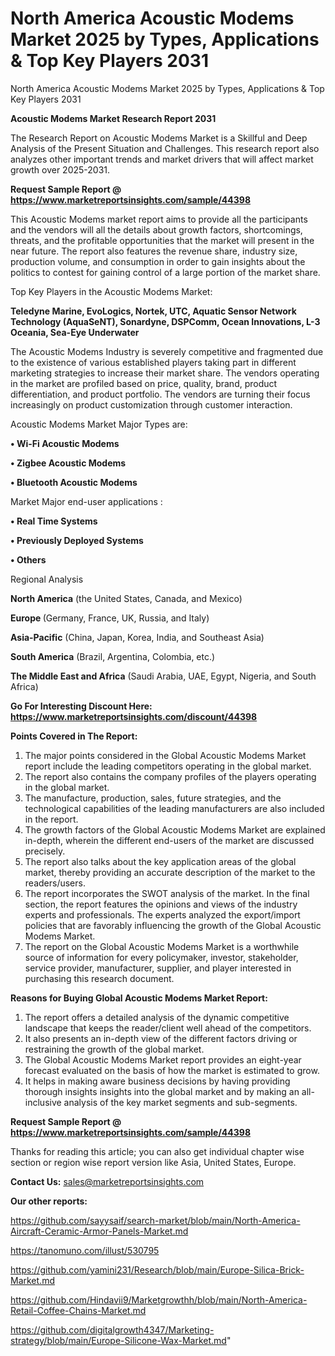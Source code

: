 # North America Acoustic Modems Market 2025 by Types, Applications & Top Key Players 2031
North America Acoustic Modems Market 2025 by Types, Applications & Top Key Players 2031

<strong>Acoustic Modems Market Research Report 2031</strong>

The Research Report on Acoustic Modems Market is a Skillful and Deep Analysis of the Present Situation and Challenges. This research report also analyzes other important trends and market drivers that will affect market growth over 2025-2031.

<strong>Request Sample Report @ <a href=https://www.marketreportsinsights.com/sample/44398>https://www.marketreportsinsights.com/sample/44398</a></strong>

This Acoustic Modems market report aims to provide all the participants and the vendors will all the details about growth factors, shortcomings, threats, and the profitable opportunities that the market will present in the near future. The report also features the revenue share, industry size, production volume, and consumption in order to gain insights about the politics to contest for gaining control of a large portion of the market share.

Top Key Players in the Acoustic Modems Market:

<strong>Teledyne Marine, EvoLogics, Nortek, UTC, Aquatic Sensor Network Technology (AquaSeNT), Sonardyne, DSPComm, Ocean Innovations, L-3 Oceania, Sea-Eye Underwater</strong>

The Acoustic Modems Industry is severely competitive and fragmented due to the existence of various established players taking part in different marketing strategies to increase their market share. The vendors operating in the market are profiled based on price, quality, brand, product differentiation, and product portfolio. The vendors are turning their focus increasingly on product customization through customer interaction.

Acoustic Modems Market Major Types are:

<strong>•  Wi-Fi Acoustic Modems

•  Zigbee Acoustic Modems

•  Bluetooth Acoustic Modems</strong>

Market Major end-user applications :

<strong>•  Real Time Systems

•  Previously Deployed Systems

•  Others</strong>

Regional Analysis

</u><strong><b>North America</b></strong> (the United States, Canada, and Mexico)

<strong><b>Europe </b></strong>(Germany, France, UK, Russia, and Italy)

<strong><b>Asia-Pacific</b></strong> (China, Japan, Korea, India, and Southeast Asia)

<strong><b>South America</b></strong> (Brazil, Argentina, Colombia, etc.)

<strong><b>The Middle East and Africa</b></strong> (Saudi Arabia, UAE, Egypt, Nigeria, and South Africa)

<strong>Go For Interesting Discount Here: <a href=https://www.marketreportsinsights.com/discount/44398>https://www.marketreportsinsights.com/discount/44398</a></strong>

<strong>Points Covered in The Report:</strong>
<ol>
  <li>The major points considered in the Global Acoustic Modems Market report include the leading competitors operating in the global market.</li>
  <li>The report also contains the company profiles of the players operating in the global market.</li>
  <li>The manufacture, production, sales, future strategies, and the technological capabilities of the leading manufacturers are also included in the report.</li>
  <li>The growth factors of the Global Acoustic Modems Market are explained in-depth, wherein the different end-users of the market are discussed precisely.</li>
  <li>The report also talks about the key application areas of the global market, thereby providing an accurate description of the market to the readers/users.</li>
  <li>The report incorporates the SWOT analysis of the market. In the final section, the report features the opinions and views of the industry experts and professionals. The experts analyzed the export/import policies that are favorably influencing the growth of the Global Acoustic Modems Market.</li>
  <li>The report on the Global Acoustic Modems Market is a worthwhile source of information for every policymaker, investor, stakeholder, service provider, manufacturer, supplier, and player interested in purchasing this research document.</li>
</ol>
<strong>Reasons for Buying Global Acoustic Modems Market Report:</strong>

<ol>
  <li>The report offers a detailed analysis of the dynamic competitive landscape that keeps the reader/client well ahead of the competitors.</li>
  <li>It also presents an in-depth view of the different factors driving or restraining the growth of the global market.</li>
  <li>The Global Acoustic Modems Market report provides an eight-year forecast evaluated on the basis of how the market is estimated to grow.</li>
  <li>It helps in making aware business decisions by having providing thorough insights insights into the global market and by making an all-inclusive analysis of the key market segments and sub-segments.</li>
</ol>
<strong>Request Sample Report @ <a href=https://www.marketreportsinsights.com/sample/44398>https://www.marketreportsinsights.com/sample/44398</a></strong>


Thanks for reading this article; you can also get individual chapter wise section or region wise report version like Asia, United States, Europe.

<strong>Contact Us:</strong>
sales@marketreportsinsights.com

<strong>Our other reports:</strong>

<a href=https://github.com/sayysaif/search-market/blob/main/North-America-Aircraft-Ceramic-Armor-Panels-Market.md>https://github.com/sayysaif/search-market/blob/main/North-America-Aircraft-Ceramic-Armor-Panels-Market.md</a>

<a href=https://tanomuno.com/illust/530795>https://tanomuno.com/illust/530795</a>

<a href=https://github.com/yamini231/Research/blob/main/Europe-Silica-Brick-Market.md>https://github.com/yamini231/Research/blob/main/Europe-Silica-Brick-Market.md</a>

<a href=https://github.com/Hindavii9/Marketgrowthh/blob/main/North-America-Retail-Coffee-Chains-Market.md>https://github.com/Hindavii9/Marketgrowthh/blob/main/North-America-Retail-Coffee-Chains-Market.md</a>

<a href=https://github.com/digitalgrowth4347/Marketing-strategy/blob/main/Europe-Silicone-Wax-Market.md>https://github.com/digitalgrowth4347/Marketing-strategy/blob/main/Europe-Silicone-Wax-Market.md</a>"
